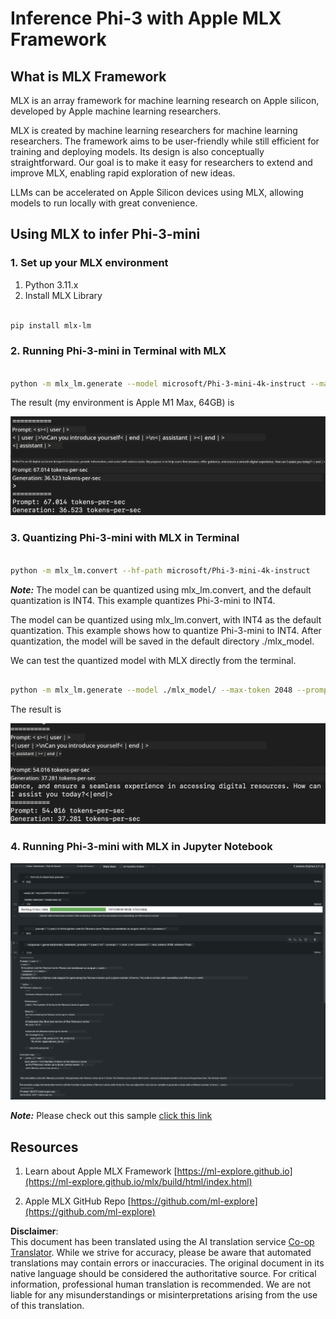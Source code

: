 <!--
CO_OP_TRANSLATOR_METADATA:
{
  "original_hash": "dcb656f3d206fc4968e236deec5d4384",
  "translation_date": "2025-07-16T21:00:00+00:00",
  "source_file": "md/01.Introduction/03/MLX_Inference.md",
  "language_code": "en"
}
-->
# **Inference Phi-3 with Apple MLX Framework**

## **What is MLX Framework**

MLX is an array framework for machine learning research on Apple silicon, developed by Apple machine learning researchers.

MLX is created by machine learning researchers for machine learning researchers. The framework aims to be user-friendly while still efficient for training and deploying models. Its design is also conceptually straightforward. Our goal is to make it easy for researchers to extend and improve MLX, enabling rapid exploration of new ideas.

LLMs can be accelerated on Apple Silicon devices using MLX, allowing models to run locally with great convenience.

## **Using MLX to infer Phi-3-mini**

### **1. Set up your MLX environment**

1. Python 3.11.x  
2. Install MLX Library


```bash

pip install mlx-lm

```

### **2. Running Phi-3-mini in Terminal with MLX**


```bash

python -m mlx_lm.generate --model microsoft/Phi-3-mini-4k-instruct --max-token 2048 --prompt  "<|user|>\nCan you introduce yourself<|end|>\n<|assistant|>"

```

The result (my environment is Apple M1 Max, 64GB) is

![Terminal](../../../../../translated_images/01.5cf57df8f7407cf9281c0237f4e69c3728b8817253aad0835d14108b07c83c88.en.png)

### **3. Quantizing Phi-3-mini with MLX in Terminal**


```bash

python -m mlx_lm.convert --hf-path microsoft/Phi-3-mini-4k-instruct

```

***Note:*** The model can be quantized using mlx_lm.convert, and the default quantization is INT4. This example quantizes Phi-3-mini to INT4.

The model can be quantized using mlx_lm.convert, with INT4 as the default quantization. This example shows how to quantize Phi-3-mini to INT4. After quantization, the model will be saved in the default directory ./mlx_model.

We can test the quantized model with MLX directly from the terminal.


```bash

python -m mlx_lm.generate --model ./mlx_model/ --max-token 2048 --prompt  "<|user|>\nCan you introduce yourself<|end|>\n<|assistant|>"

```

The result is

![INT4](../../../../../translated_images/02.7b188681a8eadbc111aba8d8006e4b3671788947a99a46329261e169dd2ec29f.en.png)


### **4. Running Phi-3-mini with MLX in Jupyter Notebook**


![Notebook](../../../../../translated_images/03.b9705a3a5aaa89f9eb0ca04c1a4565dfe4a5e8cc68604227d2eab149fef1d3c7.en.png)

***Note:*** Please check out this sample [click this link](../../../../../code/03.Inference/MLX/MLX_DEMO.ipynb)


## **Resources**

1. Learn about Apple MLX Framework [https://ml-explore.github.io](https://ml-explore.github.io/mlx/build/html/index.html)

2. Apple MLX GitHub Repo [https://github.com/ml-explore](https://github.com/ml-explore)

**Disclaimer**:  
This document has been translated using the AI translation service [Co-op Translator](https://github.com/Azure/co-op-translator). While we strive for accuracy, please be aware that automated translations may contain errors or inaccuracies. The original document in its native language should be considered the authoritative source. For critical information, professional human translation is recommended. We are not liable for any misunderstandings or misinterpretations arising from the use of this translation.